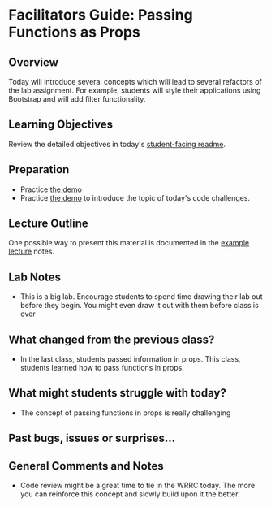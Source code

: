 # Facilitators Guide: Passing Functions as Props

## Overview

Today will introduce several concepts which will lead to several refactors of the lab assignment. For example, students will style their applications using Bootstrap and will add filter functionality.

## Learning Objectives

Review the detailed objectives in today's [student-facing readme](../README.md).

## Preparation

- Practice [the demo](../demo/passing-functions)
- Practice [the demo](../challenges/DEMO.md) to introduce the topic of today's code challenges.

## Lecture Outline

One possible way to present this material is documented in the [example lecture](./LECTURE-EXAMPLE.md) notes.

## Lab Notes

- This is a big lab. Encourage students to spend time drawing their lab out before they begin. You might even draw it out with them before class is over

## What changed from the previous class?

- In the last class, students passed information in props. This class, students learned how to pass functions in props.

## What might students struggle with today?

- The concept of passing functions in props is really challenging

## Past bugs, issues or surprises...

## General Comments and Notes

- Code review might be a great time to tie in the WRRC today. The more you can reinforce this concept and slowly build upon it the better.
